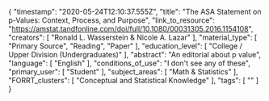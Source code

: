 {
    "timestamp": "2020-05-24T12:10:37.555Z",
    "title": "The ASA Statement on p-Values: Context, Process, and Purpose",
    "link_to_resource": "https://amstat.tandfonline.com/doi/full/10.1080/00031305.2016.1154108",
    "creators": [
        "Ronald L. Wasserstein & Nicole A. Lazar"
    ],
    "material_type": [
        "Primary Source",
        "Reading",
        "Paper"
    ],
    "education_level": [
        "College / Upper Division (Undergraduates)"
    ],
    "abstract": "An editorial about p value",
    "language": [
        "English"
    ],
    "conditions_of_use": "I don't see any of these",
    "primary_user": [
        "Student"
    ],
    "subject_areas": [
        "Math & Statistics"
    ],
    "FORRT_clusters": [
        "Conceptual and Statistical Knowledge"
    ],
    "tags": [
        ""
    ]
}